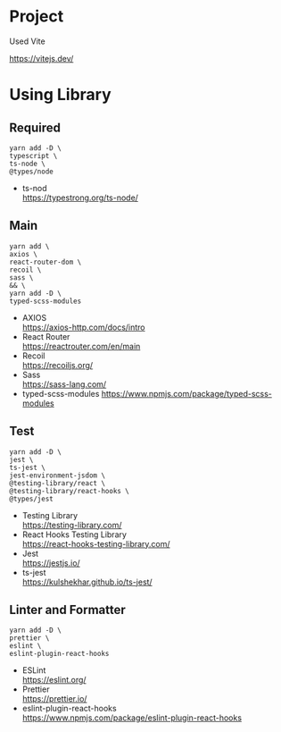 # Project

Used Vite

https://vitejs.dev/

# Using Library

## Required

```
yarn add -D \
typescript \
ts-node \
@types/node
```

- ts-nod  
  https://typestrong.org/ts-node/

## Main

```
yarn add \
axios \
react-router-dom \
recoil \
sass \
&& \
yarn add -D \
typed-scss-modules
```

- AXIOS  
  https://axios-http.com/docs/intro
- React Router  
  https://reactrouter.com/en/main
- Recoil  
  https://recoiljs.org/
- Sass  
  https://sass-lang.com/
- typed-scss-modules
  https://www.npmjs.com/package/typed-scss-modules

## Test

```
yarn add -D \
jest \
ts-jest \
jest-environment-jsdom \
@testing-library/react \
@testing-library/react-hooks \
@types/jest
```

- Testing Library  
  https://testing-library.com/
- React Hooks Testing Library  
  https://react-hooks-testing-library.com/
- Jest  
  https://jestjs.io/
- ts-jest  
  https://kulshekhar.github.io/ts-jest/

## Linter and Formatter

```
yarn add -D \
prettier \
eslint \
eslint-plugin-react-hooks
```

- ESLint  
  https://eslint.org/
- Prettier  
  https://prettier.io/
- eslint-plugin-react-hooks  
  https://www.npmjs.com/package/eslint-plugin-react-hooks
